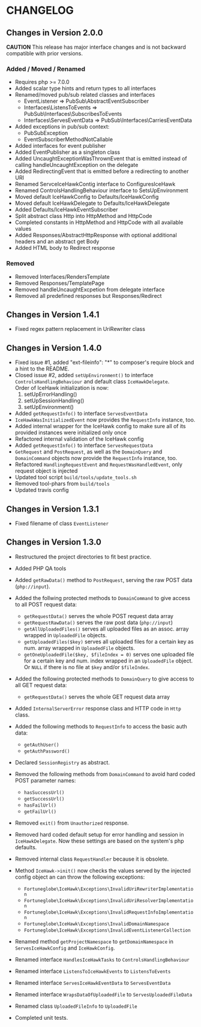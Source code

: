 # CHANGELOG

## Changes in Version 2.0.0

**CAUTION** This release has major interface changes and is not backward compatible with prior versions.

### Added / Moved / Renamed

* Requires php >= 7.0.0
* Added scalar type hints and return types to all interfaces
* Renamed/moved pub/sub related classes and interfaces
  * EventListener => PubSub\AbstractEventSubscriber
  * Interfaces\ListensToEvents => PubSub\Interfaces\SubscribesToEvents
  * Interfaces\ServesEventData => PubSub\Interfaces\CarriesEventData
* Added exceptions in pub/sub context:
  * PubSubException
  * EventSubscriberMethodNotCallable
* Added interfaces for event publisher
* Added EventPublisher as a singleton class
* Added UncaughtExceptionWasThrownEvent that is emitted instead of calling handleUncaughtException on the delegate
* Added RedirectingEvent that is emitted before a redirecting to another URI
* Renamed ServceIceHawkContig interface to ConfiguresIceHawk
* Renamed ControlsHandlingBehaviour interface to SetsUpEnvironment
* Moved default IceHawkConfig to Defaults/IceHawkConfig
* Moved default IceHawkDelegate to Defaults/IceHawkDelegate
* Added Defaults/IceHawkEventSubscriber
* Split abstract class Http into HttpMethod and HttpCode
* Completed constants in HttpMethod and HttpCode with all available values
* Added Responses/AbstractHttpResponse with optional additional headers and an abstract get Body
* Added HTML body to Redirect response

### Removed

* Removed Interfaces/RendersTemplate
* Removed Responses/TemplatePage
* Removed handleUncaughtExcpetion from delegate interface
* Removed all predefined responses but Responses/Redirect

## Changes in Version 1.4.1

 * Fixed regex pattern replacement in UriRewriter class

## Changes in Version 1.4.0

 * Fixed issue #1, added "ext-fileinfo": "*" to composer's require block and a hint to the README.  
 * Closed issue #2, added `setUpEnvironment()` to interface `ControlsHandlingBehaviour` and default class `IceHawkDelegate`.  
 Order of IceHawk initialization is now:
    1. setUpErrorHandling()
    2. setUpSessionHandling()
    3. setUpEnvironment()
 * Added `getRequestInfo()` to interface `ServesEventData`
 * `IceHawkWasInitializedEvent` now provides the `RequestInfo` instance, too.
 * Added internal wrapper for the IceHawk config to make sure all of its provided instances were initialized only once 
 * Refactored internal validation of the IceHawk config
 * Added `getRequestInfo()` to interface `ServesRequestData`
 * `GetRequest` and `PostRequest`, as well as the `DomainQuery` and `DomainCommand` objects now provide the `RequestInfo` instance, too.
 * Refactored `HandlingRequestEvent` and `RequestWasHandledEvent`, only request object is injected
 * Updated tool script `build/tools/update_tools.sh`
 * Removed tool-phars from `build/tools`
 * Updated travis config

## Changes in Version 1.3.1

 * Fixed filename of class `EventListener`

## Changes in Version 1.3.0

 * Restructured the project directories to fit best practice.
 
 * Added PHP QA tools
 * Added `getRawData()` method to `PostRequest`, serving the raw POST data (`php://input`).
 * Added the follwing protected methods to `DomainCommand` to give access to all POST request data:
   * `getRequestData()` serves the whole POST request data array
   * `getRequestRawData()` serves the raw post data (`php://input`)
   * `getAllUploadedFiles()` serves all uploaded files as an assoc. array wrapped in `UploadedFile` objects.
   * `getUploadedFiles($key)` serves all uploaded files for a certain key as num. array wrapped in `UploadedFile` objects.
   * `getOneUploadedFile($key, $fileIndex = 0)` serves one uploaded file for a certain key and num. index wrapped in an `UploadedFile` object. Or `NULL` if there is no file at `$key` and/or `$fileIndex`.
 * Added the following protected methods to `DomainQuery` to give access to all GET request data:
   * `getRequestData()` serves the whole GET request data array
 * Added `InternalServerError` response class and HTTP code in `Http` class.
 * Added the following methods to `RequestInfo` to access the basic auth data:
   * `getAuthUser()`
   * `getAuthPassword()`
   
 * Declared `SessionRegistry` as abstract.
 
 * Removed the following methods from `DomainCommand` to avoid hard coded POST parameter names:
   * `hasSuccessUrl()`
   * `getSuccessUrl()`
   * `hasFailUrl()`
   * `getFailUrl()`
 * Removed `exit()` from `Unauthorized` response.
 * Removed hard coded default setup for error handling and session in `IceHawkDelegate`. Now these settings are based on the system's php defaults.
 * Removed internal class `RequestHandler` because it is obsolete.
 
 * Method `IceHawk->init()` now checks the values served by the injected config object an can throw the following exceptions:
   * `Fortuneglobe\IceHawk\Exceptions\InvalidUriRewriterImplementation`
   * `Fortuneglobe\IceHawk\Exceptions\InvalidUriResolverImplementation`
   * `Fortuneglobe\IceHawk\Exceptions\InvalidRequestInfoImplementation`
   * `Fortuneglobe\IceHawk\Exceptions\InvalidDomainNamespace`
   * `Fortuneglobe\IceHawk\Exceptions\InvalidEventListenerCollection`
   
 * Renamed method `getProjectNamespace` to `getDomainNamespace` in `ServesIceHawkConfig` and `IceHawkConfig`.
 * Renamed interface `HandlesIceHawkTasks` to `ControlsHandlingBehaviour`
 * Renamed interface `ListensToIceHawkEvents` to `ListensToEvents`
 * Renamed interface `ServesIceHawkEventData` to `ServesEventData`
 * Renamed interface `WrapsDataOfUploadedFile` to `ServesUploadedFileData`
 * Renamed class `UploadedFileInfo` to `UploadedFile`
 
 * Completed unit tests.

